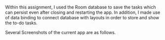 Within this assignment, I used the Room database to save the tasks which can persist even after closing and restarting the app. In addition, I made use of data binding to connect database with layouts in order to store and show the to-do tasks.

Several Screenshots of the current app are as follows.
